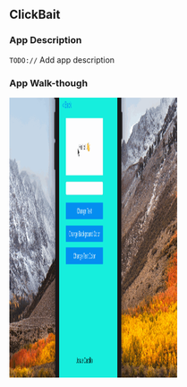 ## ClickBait
### App Description
`TODO://` Add app description

### App Walk-though
<img style="height:500px;width:300px;" src="Appgif.gif" width=200><br>
